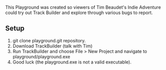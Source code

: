 
This Playground was created so viewers of Tim Beaudet's Indie Adventure could try out Track Builder and explore through various bugs to report.

## Setup

1. git clone playground.git repository.
2. Download TrackBuilder (talk with Tim)
3. Run TrackBuilder and choose File > New Project and navigate to playground/playground.exe
4. Good luck (the playground.exe is not a valid executable).
